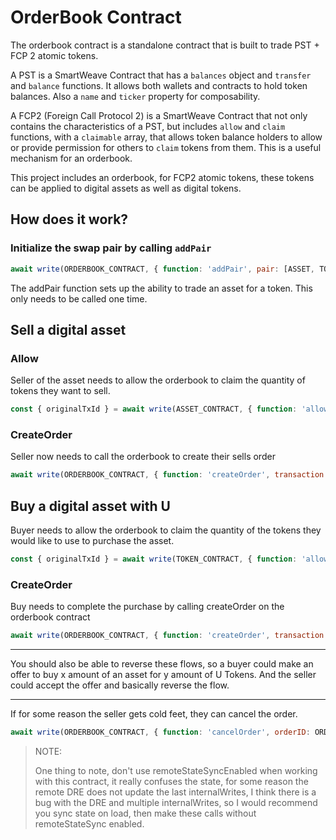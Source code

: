 # OrderBook Contract

The orderbook contract is a standalone contract that is built to trade PST + FCP 2 atomic tokens.

A PST is a SmartWeave Contract that has a `balances` object and `transfer` and `balance` functions. It allows both wallets and contracts to hold token balances. Also a `name` and `ticker` property for composability.

A FCP2 (Foreign Call Protocol 2) is a SmartWeave Contract that not only contains the characteristics of a PST, but includes `allow` and `claim` functions, with a `claimable` array, that allows token balance holders to allow or provide permission for others to `claim` tokens from them. This is a useful mechanism for an orderbook.

This project includes an orderbook, for FCP2 atomic tokens, these tokens can be applied to digital assets as well as digital tokens.

## How does it work?

### Initialize the swap pair by calling `addPair`

```js
await write(ORDERBOOK_CONTRACT, { function: 'addPair', pair: [ASSET, TOKEN]})
```

The addPair function sets up the ability to trade an asset for a token. This only needs to be called one time.

## Sell a digital asset

### Allow 

Seller of the asset needs to allow the orderbook to claim the quantity of tokens they want to sell.

```js
const { originalTxId } = await write(ASSET_CONTRACT, { function: 'allow', target: ORDERBOOK_CONTRACT, qty: 10000 })
```

### CreateOrder

Seller now needs to call the orderbook to create their sells order

```js
await write(ORDERBOOK_CONTRACT, { function: 'createOrder', transaction: originalTxId, qty: 1000, price: 1})
```

## Buy a digital asset with U

Buyer needs to allow the orderbook to claim the quantity of the tokens they would like to use to purchase the asset.

```js
const { originalTxId } = await write(TOKEN_CONTRACT, { function: 'allow', target: ORDERBOOK_CONTRACT, qty : 1000 })
```

### CreateOrder

Buy needs to complete the purchase by calling createOrder on the orderbook contract

```js
await write(ORDERBOOK_CONTRACT, { function: 'createOrder', transaction: originalTxId, qty: 1000 })
```

---

You should also be able to reverse these flows, so a buyer could make an offer to buy x amount of an asset for y amount of U Tokens. And the seller could accept the offer and basically reverse the flow.

---

If for some reason the seller gets cold feet, they can cancel the order.

```js
await write(ORDERBOOK_CONTRACT, { function: 'cancelOrder', orderID: ORDERID })
```

> NOTE:
>
> One thing to note, don't use remoteStateSyncEnabled when working with this contract, it really confuses the state, for some reason the remote DRE does not update the last internalWrites, I think there is a bug with the DRE and multiple internalWrites, so I would recommend you sync state on load, then make these calls without remoteStateSync enabled.